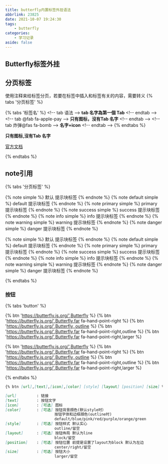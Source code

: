 ```yaml
---
title: butterfly内置标签外挂语法
abbrlink: 23825
date: 2021-10-07 19:24:30
tags: 
    - butterfly
categories:
    - 学习记录
aside: false
---
```


## Butterfly标签外挂

## 分页标签
使用注释来给标签分页，若要在标签中插入和标签有关的内容，需要转义
{% tabs '分页标签' %}
<!-- tab 语法 -->
{\% tabs '标签名' \%}
<\!-- tab 语法 -->
**tab 名字為第一個 Tab**
<\!-- endtab -->
<\!-- tab @fab fa-apple-pay -->
**只有图标，沒有Tab 名字**
<\!-- endtab -->
<\!-- tab 炸弹@fas fa-bomb -->
**名字+icon**
<\!-- endtab -->
{\% endtabs \%}
<!-- endtab -->
<!-- tab @fab fa-apple-pay -->
**只有图标,沒有Tab 名字**
<!-- endtab -->
<!-- tab 官方文档 -->
<a href="https:\\butterfly.js.org\posts\4aa8abbe\#Tabs">官方文档</a>
<!-- endtab -->
{% endtabs %}


## note引用
{% tabs '分页标签' %}
<!-- tab 效果 -->
{% note simple %}
默认 提示块标签
{% endnote %}
{% note default simple %}
default 提示块标签
{% endnote %}
{% note primary simple %}
primary 提示块标签
{% endnote %}
{% note success simple %}
success 提示块标签
{% endnote %}
{% note info simple %}
info 提示块标签
{% endnote %}
{% note warning simple %}
warning 提示块标签
{% endnote %}
{% note danger simple %}
danger 提示块标签
{% endnote %}
<!-- endtab -->
<!-- tab 代码 -->
{\% note simple \%}
默认 提示块标签
{\% endnote \%}
{\% note default simple \%}
default 提示块标签
{\% endnote %}
{\% note primary simple \%}
primary 提示块标签
{\% endnote \%}
{\% note success simple \%}
success 提示块标签
{\% endnote \%}
{\% note info simple \%}
info 提示块标签
{\% endnote \%}
{\% note warning simple \%}
warning 提示块标签
{\% endnote \%}
{\% note danger simple \%}
danger 提示块标签
{\% endnote \%}
<!-- endtab -->
{% endtabs %}

### 按钮
{% tabs 'button' %}
<!-- tab 效果 -->
{% btn 'https://butterfly.js.org/',Butterfly %}
{% btn 'https://butterfly.js.org/',Butterfly,far fa-hand-point-right %}
{% btn 'https://butterfly.js.org/',Butterfly,,outline %}
{% btn 'https://butterfly.js.org/',Butterfly,far fa-hand-point-right,outline %}
{% btn 'https://butterfly.js.org/',Butterfly,far fa-hand-point-right,larger %}
<!-- endtab -->
<!-- tab 代码 -->
{\% btn 'https://butterfly.js.org/',Butterfly \%}
{\% btn 'https://butterfly.js.org/',Butterfly,far fa-hand-point-right \%}
{\% btn 'https://butterfly.js.org/',Butterfly,,outline \%}
{\% btn 'https://butterfly.js.org/',Butterfly,far fa-hand-point-right,outline \%}
{\% btn 'https://butterfly.js.org/',Butterfly,far fa-hand-point-right,larger \%}
<!-- endtab -->
{% endtabs %}

``` markdown
{% btn [url],[text],[icon],[color] [style] [layout] [position] [size] %}

[url]         : 链接
[text]        : 按钮文字
[icon]        : [可选] 图标
[color]       : [可选] 按钮背景顔色(默认style时）
                      按钮字体和边框顔色(outline时)
                      default/blue/pink/red/purple/orange/green
[style]       : [可选] 按钮样式 默认实心
                      outline/留空
[layout]      : [可选] 按钮佈局 默认为line
                      block/留空
[position]    : [可选] 按钮位置 前提是设置了layout为block 默认为左边
                      center/right/留空
[size]        : [可选] 按钮大小
                      larger/留空
```